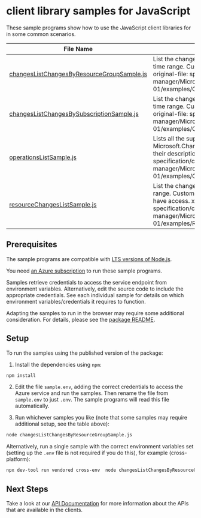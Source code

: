 # client library samples for JavaScript

These sample programs show how to use the JavaScript client libraries for in some common scenarios.

| **File Name**                                                                         | **Description**                                                                                                                                                                                                                                                              |
| ------------------------------------------------------------------------------------- | ---------------------------------------------------------------------------------------------------------------------------------------------------------------------------------------------------------------------------------------------------------------------------- |
| [changesListChangesByResourceGroupSample.js][changeslistchangesbyresourcegroupsample] | List the changes of a resource group within the specified time range. Customer data will always be masked. x-ms-original-file: specification/changeanalysis/resource-manager/Microsoft.ChangeAnalysis/stable/2021-04-01/examples/ChangesListChangesByResourceGroup.json      |
| [changesListChangesBySubscriptionSample.js][changeslistchangesbysubscriptionsample]   | List the changes of a subscription within the specified time range. Customer data will always be masked. x-ms-original-file: specification/changeanalysis/resource-manager/Microsoft.ChangeAnalysis/stable/2021-04-01/examples/ChangesListChangesBySubscription.json         |
| [operationsListSample.js][operationslistsample]                                       | Lists all the supported operations by the Microsoft.ChangeAnalysis resource provider along with their descriptions. x-ms-original-file: specification/changeanalysis/resource-manager/Microsoft.ChangeAnalysis/stable/2021-04-01/examples/OperationsList.json                |
| [resourceChangesListSample.js][resourcechangeslistsample]                             | List the changes of a resource within the specified time range. Customer data will be masked if the user doesn't have access. x-ms-original-file: specification/changeanalysis/resource-manager/Microsoft.ChangeAnalysis/stable/2021-04-01/examples/ResourceChangesList.json |

## Prerequisites

The sample programs are compatible with [LTS versions of Node.js](https://github.com/nodejs/release#release-schedule).

You need [an Azure subscription][freesub] to run these sample programs.

Samples retrieve credentials to access the service endpoint from environment variables. Alternatively, edit the source code to include the appropriate credentials. See each individual sample for details on which environment variables/credentials it requires to function.

Adapting the samples to run in the browser may require some additional consideration. For details, please see the [package README][package].

## Setup

To run the samples using the published version of the package:

1. Install the dependencies using `npm`:

```bash
npm install
```

2. Edit the file `sample.env`, adding the correct credentials to access the Azure service and run the samples. Then rename the file from `sample.env` to just `.env`. The sample programs will read this file automatically.

3. Run whichever samples you like (note that some samples may require additional setup, see the table above):

```bash
node changesListChangesByResourceGroupSample.js
```

Alternatively, run a single sample with the correct environment variables set (setting up the `.env` file is not required if you do this), for example (cross-platform):

```bash
npx dev-tool run vendored cross-env  node changesListChangesByResourceGroupSample.js
```

## Next Steps

Take a look at our [API Documentation][apiref] for more information about the APIs that are available in the clients.

[changeslistchangesbyresourcegroupsample]: https://github.com/Azure/azure-sdk-for-js/blob/main/sdk/changeanalysis/arm-changeanalysis/samples/v2/javascript/changesListChangesByResourceGroupSample.js
[changeslistchangesbysubscriptionsample]: https://github.com/Azure/azure-sdk-for-js/blob/main/sdk/changeanalysis/arm-changeanalysis/samples/v2/javascript/changesListChangesBySubscriptionSample.js
[operationslistsample]: https://github.com/Azure/azure-sdk-for-js/blob/main/sdk/changeanalysis/arm-changeanalysis/samples/v2/javascript/operationsListSample.js
[resourcechangeslistsample]: https://github.com/Azure/azure-sdk-for-js/blob/main/sdk/changeanalysis/arm-changeanalysis/samples/v2/javascript/resourceChangesListSample.js
[apiref]: https://docs.microsoft.com/javascript/api/@azure/arm-changeanalysis?view=azure-node-preview
[freesub]: https://azure.microsoft.com/free/
[package]: https://github.com/Azure/azure-sdk-for-js/tree/main/sdk/changeanalysis/arm-changeanalysis/README.md
